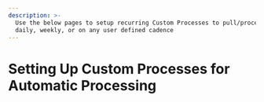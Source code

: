 ```yaml
---
description: >-
  Use the below pages to setup recurring Custom Processes to pull/process data
  daily, weekly, or on any user defined cadence
---
```


# Setting Up Custom Processes for Automatic Processing

